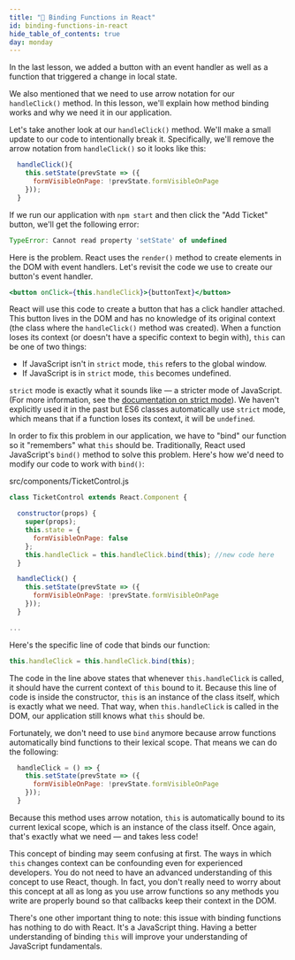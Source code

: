 ```yaml
---
title: "📓 Binding Functions in React"
id: binding-functions-in-react
hide_table_of_contents: true
day: monday
---
```


In the last lesson, we added a button with an event handler as well as a function that triggered a change in local state.

We also mentioned that we need to use arrow notation for our `handleClick()` method. In this lesson, we'll explain how method binding works and why we need it in our application.

Let's take another look at our `handleClick()` method. We'll make a small update to our code to intentionally break it. Specifically, we'll remove the arrow notation from `handleClick()` so it looks like this:

```js
  handleClick(){
    this.setState(prevState => ({
      formVisibleOnPage: !prevState.formVisibleOnPage
    }));
  }
```

If we run our application with `npm start` and then click the "Add Ticket" button, we'll get the following error:

```javascript
TypeError: Cannot read property 'setState' of undefined
```

Here is the problem. React uses the `render()` method to create elements in the DOM with event handlers. Let's revisit the code we use to create our button's event handler.

```jsx
<button onClick={this.handleClick}>{buttonText}</button>
```

React will use this code to create a button that has a click handler attached. This button lives in the DOM and has no knowledge of its original context (the class where the `handleClick()` method was created). When a function loses its context (or doesn't have a specific context to begin with), `this` can be one of two things:

* If JavaScript isn't in `strict` mode, `this` refers to the global window.
* If JavaScript is in `strict` mode, `this` becomes undefined.

`strict` mode is exactly what it sounds like — a stricter mode of JavaScript. (For more information, see the [documentation on strict mode](https://developer.mozilla.org/en-US/docs/Web/JavaScript/Reference/Strict_mode)). We haven't explicitly used it in the past but ES6 classes automatically use `strict` mode, which means that if a function loses its context, it will be `undefined`.

In order to fix this problem in our application, we have to "bind" our function so it "remembers" what `this` should be. Traditionally, React used JavaScript's `bind()` method to solve this problem. Here's how we'd need to modify our code to work with `bind()`:

<div class="filename">src/components/TicketControl.js</div>

```js
class TicketControl extends React.Component {

  constructor(props) {
    super(props);
    this.state = {
      formVisibleOnPage: false
    };
    this.handleClick = this.handleClick.bind(this); //new code here
  }

  handleClick() {
    this.setState(prevState => ({
      formVisibleOnPage: !prevState.formVisibleOnPage
    }));
  }

...
```

Here's the specific line of code that binds our function:

```js
this.handleClick = this.handleClick.bind(this);
```

The code in the line above states that whenever `this.handleClick` is called, it should have the current context of `this` bound to it. Because this line of code is inside the constructor, `this` is an instance of the class itself, which is exactly what we need. That way, when `this.handleClick` is called in the DOM, our application still knows what `this` should be.

Fortunately, we don't need to use `bind` anymore because arrow functions automatically bind functions to their lexical scope. That means we can do the following:

```js
  handleClick = () => {
    this.setState(prevState => ({
      formVisibleOnPage: !prevState.formVisibleOnPage
    }));
  }
```

Because this method uses arrow notation, `this` is automatically bound to its current lexical scope, which is an instance of the class itself. Once again, that's exactly what we need — and takes less code!

This concept of binding may seem confusing at first. The ways in which `this` changes context can be confounding even for experienced developers. You do not need to have an advanced understanding of this concept to use React, though. In fact, you don't really need to worry about this concept at all as long as you use arrow functions so any methods you write are properly bound so that callbacks keep their context in the DOM.

There's one other important thing to note: this issue with binding functions has nothing to do with React. It's a JavaScript thing. Having a better understanding of binding `this` will improve your understanding of JavaScript fundamentals.
